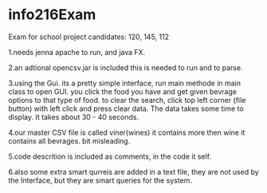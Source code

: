 # info216Exam
Exam for school project
candidates: 120, 145, 112

1.needs jenna apache to run, and java FX.

2.an adtional opencsv.jar is included  this is needed to run and to parse.

3.using the Gui. its a pretty simple interface, run main methode in main class to open GUI. you click the food you 
have and get given bevrage options to that type of food.
to clear the search, click top left corner (file button) with left click and press clear data.
The data takes some time to display. It takes about 30 - 40 seconds. 

4.our master CSV file is called viner(wines) it contains more then wine it contains all
bevrages. bit misleading.


5.code descrition is included as comments, in the code it self.

6.also some extra smart qurreis are added in a text file, they are not used by the Interface, but they are smart queries
for the system.
